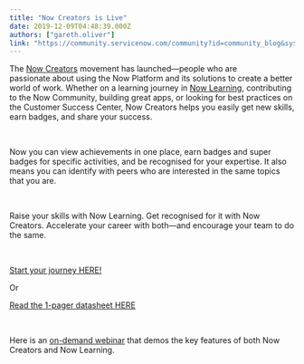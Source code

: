 ```yaml
---
title: "Now Creators is Live"
date: 2019-12-09T04:48:39.000Z
authors: ["gareth.oliver"]
link: "https://community.servicenow.com/community?id=community_blog&sys_id=f2e4f06adba1c01023f4a345ca961981"
---
```

<div>
<p>The <a href="https://www.servicenow.com/now-creators.html" target="_blank" rel="noopener noreferrer nofollow">Now Creators</a> movement has launched—people who are passionate about using the Now Platform and its solutions to create a better world of work. Whether on a learning journey in <a href="https://nowlearning.service-now.com/lxp" target="_blank" rel="noopener noreferrer nofollow">Now Learning</a>, contributing to the Now Community, building great apps, or looking for best practices on the Customer Success Center, Now Creators helps you easily get new skills, earn badges, and share your success. </p>
<p> </p>
</div>
<div>
<p>Now you can view achievements in one place, earn badges and super badges for specific activities, and be recognised for your expertise. It also means you can identify with peers who are interested in the same topics that you are. </p>
<p> </p>
</div>
<div>
<p>Raise your skills with Now Learning. Get recognised for it with Now Creators. Accelerate your career with both—and encourage your team to do the same. </p>
<p> </p>
</div>
<div>
<p><a href="https://www.servicenow.com/now-creators.html" target="_blank" rel="noopener noreferrer nofollow">Start your journey HERE!</a> </p>
<p>Or</p>
<p><a href="http://hsview.servicenow.com/viewer/5ded7d8866bbaa6d6a9b7fcc" target="_blank" rel="noopener noreferrer nofollow">Read the 1-pager datasheet HERE</a></p>
<p> </p>
</div>
<div>
<p>Here is an <a href="https://onlinexperiences.com/scripts/Server.nxp?LASCmd&#61;L:0&amp;AI&#61;1&amp;InitialDisplay&#61;1&amp;ShowKey&#61;73232&amp;ClientBrowser&#61;0" target="_blank" rel="noopener noreferrer nofollow">on-demand webinar</a> that demos the key features of both Now Creators and Now Learning.  </p>
</div>